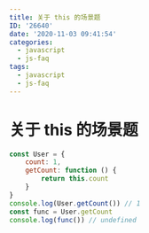 ```yaml
---
title: 关于 this 的场景题
ID: '26640'
date: '2020-11-03 09:41:54'
categories:
  - javascript
  - js-faq
tags:
  - javascript
  - js-faq
---
```


# 关于 this 的场景题

``` js 
const User = {
    count: 1,
    getCount: function () {
        return this.count
    }
}
console.log(User.getCount()) // 1
const func = User.getCount
console.log(func()) // undefined
```
 
 
 
 
 
